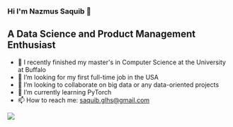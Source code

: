 ### Hi I'm Nazmus Saquib 👋
## A Data Science and Product Management Enthusiast 

<!--
**saquib9/saquib9** is a ✨ _special_ ✨ repository because its `README.md` (this file) appears on your GitHub profile.

Here are some ideas to get you started:

- 🔭 I recently finished my master's in Computer Science at the University at Buffalo
- 🌱 I’m currently learning PyTorch
- 👯 I’m looking to collaborate on big data or any data-oriented projects
- 🤔 I’m looking for my first full-time job in the USA
- 📫 How to reach me: saquib.glhs@gmail.com



<img src="https://github-readme-stats.vercel.app/api?username=saquib9&&show_icons=true&title_color=ffffff&icon_color=bb2acf&text_color=daf7dc&bg_color=000000">




-->


- 🔭 I recently finished my master's in Computer Science at the University at Buffalo
- 🤔 I’m looking for my first full-time job in the USA
- 👯 I’m looking to collaborate on big data or any data-oriented projects
- 🌱 I’m currently learning PyTorch
- 📫 How to reach me: saquib.glhs@gmail.com



<img src="https://github-readme-stats.vercel.app/api?username=saquib9&&show_icons=true&title_color=ffffff&icon_color=ffff00&text_color=daf7dc&bg_color=000000">
